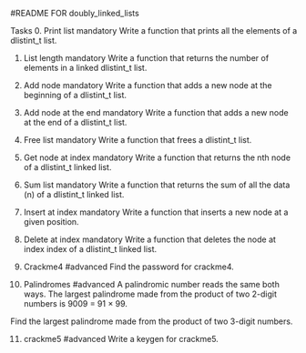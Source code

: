 #README FOR doubly_linked_lists



Tasks
0. Print list
mandatory
Write a function that prints all the elements of a dlistint_t list.


1. List length
mandatory
Write a function that returns the number of elements in a linked dlistint_t list.


2. Add node
mandatory
Write a function that adds a new node at the beginning of a dlistint_t list.


3. Add node at the end
mandatory
Write a function that adds a new node at the end of a dlistint_t list.


4. Free list
mandatory
Write a function that frees a dlistint_t list.


5. Get node at index
mandatory
Write a function that returns the nth node of a dlistint_t linked list.


6. Sum list
mandatory
Write a function that returns the sum of all the data (n) of a dlistint_t linked list.


7. Insert at index
mandatory
Write a function that inserts a new node at a given position.


8. Delete at index
mandatory
Write a function that deletes the node at index index of a dlistint_t linked list.


9. Crackme4
#advanced
Find the password for crackme4.


10. Palindromes
#advanced
A palindromic number reads the same both ways. The largest palindrome made from the product of two 2-digit numbers is 9009 = 91 × 99.

Find the largest palindrome made from the product of two 3-digit numbers.


11. crackme5
#advanced
Write a keygen for crackme5.
